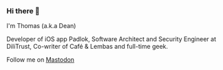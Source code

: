 ### Hi there 👋

I'm Thomas (a.k.a Dean)

Developer of iOS app Padlok, Software Architect and Security Engineer at DiliTrust, Co-writer of Café & Lembas and full-time geek. 

Follow me on <a href="https://mastodon.social/@deanatoire" rel="me">Mastodon</a>

